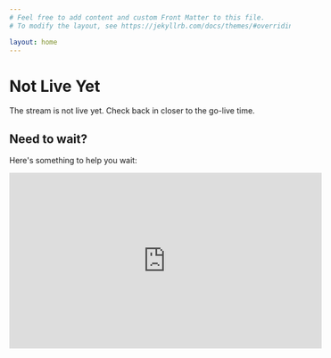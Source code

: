 ```yaml
---
# Feel free to add content and custom Front Matter to this file.
# To modify the layout, see https://jekyllrb.com/docs/themes/#overriding-theme-defaults

layout: home
---
```


#  Not Live Yet

The stream is not live yet. Check back in closer to the go-live time.

## Need to wait?

Here's something to help you wait:

<iframe width="560" height="315" src="https://www.youtube.com/embed/gfkts0u-m6w" frameborder="0" allow="accelerometer; autoplay; encrypted-media; gyroscope; picture-in-picture" allowfullscreen></iframe>
